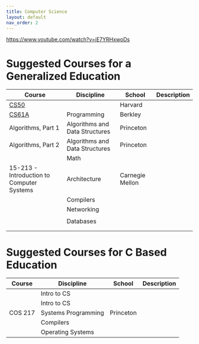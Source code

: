 ```yaml
---
title: Computer Science
layout: default
nav_order: 2
---
```


https://www.youtube.com/watch?v=iE7YRHxwoDs

# Suggested Courses for a Generalized Education

| Course                                    | Discipline                     | School          | Description |
| ----------------------------------------- | ------------------------------ | --------------- | ----------- |
| [CS50](programming/cs50.html)             |                                | Harvard         |             |
| [CS61A](programming/cs61a.html)           | Programming                    | Berkley         |             |
| Algorithms, Part 1                        | Algorithms and Data Structures | Princeton       |             |
| Algorithms, Part 2                        | Algorithms and Data Structures | Princeton       |             |
|                                           | Math                           |                 |             |
| 15-213 - Introduction to Computer Systems | Architecture                   | Carnegie Mellon |             |
|                                           | Compilers                      |                 |             |
|                                           | Networking                     |                 |             |
|                                           |                                |                 |             |
|                                           | Databases                      |                 |             |
|                                           |                                |                 |             |
|                                           |                                |                 |             |

# Suggested Courses for C Based Education
| Course  | Discipline          | School    | Description |
| ------- | ------------------- | --------- | ----------- |
|         | Intro to CS         |           |             |
|         | Intro to CS         |           |             |
| COS 217 | Systems Programming | Princeton |             |
|         | Compilers           |           |             |
|         | Operating Systems   |           |             |
